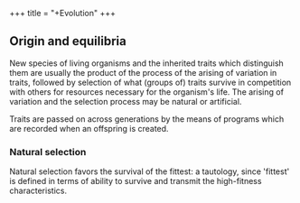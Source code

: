 +++
title = "+Evolution"
+++

## Origin and equilibria
New species of living organisms and the inherited traits which distinguish them are usually the product of the process of the arising of variation in traits, followed by selection of what (groups of) traits survive in competition with others for resources necessary for the organism's life. The arising of variation and the selection process may be natural or artificial.

Traits are passed on across generations by the means of programs which are recorded when an offspring is created.

### Natural selection
Natural selection favors the survival of the fittest: a tautology, since 'fittest' is defined in terms of ability to survive and transmit the high-fitness characteristics.

